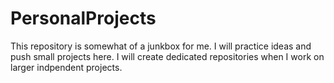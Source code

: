 # PersonalProjects
This repository is somewhat of a junkbox for me. I will practice ideas and push small projects here. I will create dedicated repositories when I work on larger indpendent projects.
